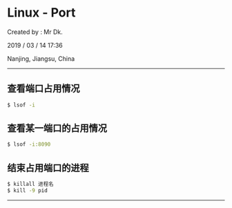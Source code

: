 # Linux - Port

Created by : Mr Dk.

2019 / 03 / 14 17:36

Nanjing, Jiangsu, China

---

## 查看端口占用情况

```bash
$ lsof -i
```

## 查看某一端口的占用情况

```bash
$ lsof -i:8090
```

## 结束占用端口的进程

```bash
$ killall 进程名
$ kill -9 pid
```

---

